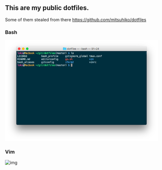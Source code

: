 ## This are my public dotfiles.

Some of them stealed from there https://github.com/mitsuhiko/dotfiles


### Bash

![img](https://raw.githubusercontent.com/gunlinux/dotfiles/master/img/bash.png)


### Vim 

![img](https://github.com/gunlinux/dotfiles/img/vim.png)

